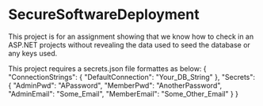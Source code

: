 # SecureSoftwareDeployment

This project is for an assignment showing that we know how to check in an ASP.NET projects without revealing the data used to seed the database or any keys used.

This project requires a secrets.json file formattes as below:
{
	"ConnectionStrings": {
		"DefaultConnection": "Your_DB_String"
	},
	"Secrets": {
		"AdminPwd": "APassword",
		"MemberPwd": "AnotherPassword",
		"AdminEmail": "Some_Email",
		"MemberEmail": "Some_Other_Email"
	}
}
